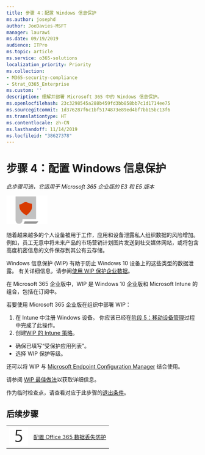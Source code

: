 ```yaml
---
title: 步骤 4：配置 Windows 信息保护
ms.author: josephd
author: JoeDavies-MSFT
manager: laurawi
ms.date: 09/19/2019
audience: ITPro
ms.topic: article
ms.service: o365-solutions
localization_priority: Priority
ms.collection:
- M365-security-compliance
- Strat_O365_Enterprise
ms.custom: ''
description: 理解并部署 Microsoft 365 中的 Windows 信息保护。
ms.openlocfilehash: 23c3298545a288b459fd3bb858bb7c1d1714ee75
ms.sourcegitcommit: 1d376287f6c1bf5174873e89ed4bf7bb15bc13f6
ms.translationtype: HT
ms.contentlocale: zh-CN
ms.lasthandoff: 11/14/2019
ms.locfileid: "38627378"
---
```

# <a name="step-4-configure-windows-information-protection"></a>步骤 4：配置 Windows 信息保护

*此步骤可选，它适用于 Microsoft 365 企业版的 E3 和 E5 版本*

![第 6 阶段：信息保护](./media/deploy-foundation-infrastructure/infoprotection_icon-small.png)

随着越来越多的个人设备被用于工作，应用和设备泄露私人组织数据的风险增加。 例如，员工无意中将未来产品的市场营销计划图片发送到社交媒体网站，或将包含高度机密信息的文件保存到其公有云存储。 

Windows 信息保护 (WIP) 有助于防止 Windows 10 设备上的这些类型的数据泄露。 有关详细信息，请参阅[使用 WIP 保护企业数据](https://docs.microsoft.com/windows/security/information-protection/windows-information-protection/protect-enterprise-data-using-wip)。

在 Microsoft 365 企业版中，WIP 是 Windows 10 企业版和 Microsoft Intune 的组合，包括在订阅中。 

若要使用 Microsoft 365 企业版在组织中部署 WIP：

1. 在 Intune 中注册 Windows 设备。 你应该已经在[阶段 5：移动设备管理](mobility-infrastructure.md)过程中完成了此操作。
2. 创建[WIP 的 Intune 策略](https://docs.microsoft.com/windows/security/information-protection/windows-information-protection/create-wip-policy-using-intune-azure)。
  - 确保已填写“受保护应用列表”。
  - 选择 WIP 保护等级。

还可以将 WIP 与 [Microsoft Endpoint Configuration Manager](https://docs.microsoft.com/windows/security/information-protection/windows-information-protection/overview-create-wip-policy-sccm) 结合使用。 

请参阅 [WIP 最佳做法]( https://docs.microsoft.com/windows/security/information-protection/windows-information-protection/guidance-and-best-practices-wip)以获取详细信息。

作为临时检查点，请查看对应于此步骤的[退出条件](infoprotect-exit-criteria.md#crit-infoprotect-step4)。

## <a name="next-step"></a>后续步骤

|||
|:-------|:-----|
|![第 5 步](./media/stepnumbers/Step5.png)|[配置 Office 365 数据丢失防护](infoprotect-data-loss-prevention.md)|


